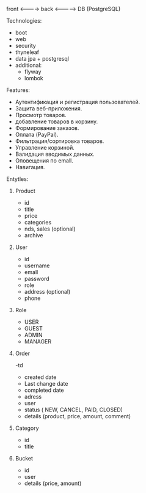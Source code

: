 front <----> back <-----> DB (PostgreSQL) 

Technologies: 
- boot
- web
- security
- thyneleaf
- data jpa + postgresql
- additional: 
	- flyway
	- lombok

Features:
- Аутентификация и регистрация пользователей.
- Защита веб-приложения. 
- Просмотр товаров.
- добавление товаров в корзину.
- Формирование заказов. 
- Оплата (PayPal).
- Фильтрация/сортировка товаров.
- Управление корзиной.
- Валидация вводимых данных.
- Оповещения по emall.
- Навигация.


Entytles:
1. Product
	- id
	- title
	- price
	- categories
	- nds, sales (optional)
	- archive


2. User
	- id
	- username
	- emall
	- password
	- role
	- address (optional)
	- phone
	
3. Role
	- USER
	- GUEST
	- ADMIN
	- MANAGER

4. Order

	-td
	- created date
	- Last change date
	- completed date
	- adress 
	- user
	- status ( NEW, CANCEL, PAID, CLOSED)
	- details (product, price, amount, comment)

5. Category
	- id
	- title

6. Bucket
	- id
	- user
	- details (price, amount)
